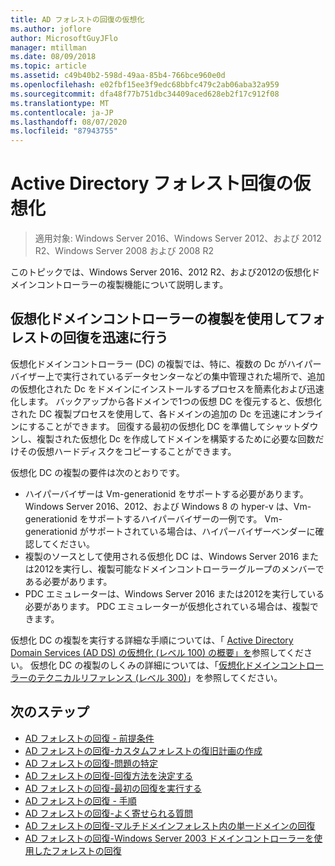 ```yaml
---
title: AD フォレストの回復の仮想化
ms.author: joflore
author: MicrosoftGuyJFlo
manager: mtillman
ms.date: 08/09/2018
ms.topic: article
ms.assetid: c49b40b2-598d-49aa-85b4-766bce960e0d
ms.openlocfilehash: e02fbf15ee3f9edc68bbfc479c2ab06aba32a959
ms.sourcegitcommit: dfa48f77b751dbc34409aced628eb2f17c912f08
ms.translationtype: MT
ms.contentlocale: ja-JP
ms.lasthandoff: 08/07/2020
ms.locfileid: "87943755"
---
```

# <a name="active-directory-forest-recovery-virtualization"></a>Active Directory フォレスト回復の仮想化

>適用対象: Windows Server 2016、Windows Server 2012、および 2012 R2、Windows Server 2008 および 2008 R2

このトピックでは、Windows Server 2016、2012 R2、および2012の仮想化ドメインコントローラーの複製機能について説明します。

## <a name="using-virtualized-domain-controller-cloning-to-expedite-forest-recovery"></a>仮想化ドメインコントローラーの複製を使用してフォレストの回復を迅速に行う

仮想化ドメインコントローラー (DC) の複製では、特に、複数の Dc がハイパーバイザー上で実行されているデータセンターなどの集中管理された場所で、追加の仮想化された Dc をドメインにインストールするプロセスを簡素化および迅速化します。 バックアップから各ドメインで1つの仮想 DC を復元すると、仮想化された DC 複製プロセスを使用して、各ドメインの追加の Dc を迅速にオンラインにすることができます。 回復する最初の仮想化 DC を準備してシャットダウンし、複製された仮想化 Dc を作成してドメインを構築するために必要な回数だけその仮想ハードディスクをコピーすることができます。

仮想化 DC の複製の要件は次のとおりです。

- ハイパーバイザーは Vm-generationid をサポートする必要があります。 Windows Server 2016、2012、および Windows 8 の hyper-v は、Vm-generationid をサポートするハイパーバイザーの一例です。 Vm-generationid がサポートされている場合は、ハイパーバイザーベンダーに確認してください。
- 複製のソースとして使用される仮想化 DC は、Windows Server 2016 または2012を実行し、複製可能なドメインコントローラーグループのメンバーである必要があります。
- PDC エミュレーターは、Windows Server 2016 または2012を実行している必要があります。 PDC エミュレーターが仮想化されている場合は、複製できます。

仮想化 DC の複製を実行する詳細な手順については、「 [Active Directory Domain Services (AD DS) の仮想化 (レベル 100) の概要」を](../Introduction-to-Active-Directory-Domain-Services-AD-DS-Virtualization-Level-100.md)参照してください。 仮想化 DC の複製のしくみの詳細については、「[仮想化ドメインコントローラーのテクニカルリファレンス (レベル 300)](../deploy/virtual-dc/virtualized-domain-controller-technical-reference--level-300-.md)」を参照してください。

## <a name="next-steps"></a>次のステップ

- [AD フォレストの回復 - 前提条件](AD-Forest-Recovery-Prerequisties.md)
- [AD フォレストの回復-カスタムフォレストの復旧計画の作成](AD-Forest-Recovery-Devising-a-Plan.md)
- [AD フォレストの回復-問題の特定](AD-Forest-Recovery-Identify-the-Problem.md)
- [AD フォレストの回復-回復方法を決定する](AD-Forest-Recovery-Determine-how-to-Recover.md)
- [AD フォレストの回復-最初の回復を実行する](AD-Forest-Recovery-Perform-initial-recovery.md)
- [AD フォレストの回復 - 手順](AD-Forest-Recovery-Procedures.md)
- [AD フォレストの回復-よく寄せられる質問](AD-Forest-Recovery-FAQ.md)
- [AD フォレストの回復-マルチドメインフォレスト内の単一ドメインの回復](AD-Forest-Recovery-Single-Domain-in-Multidomain-Recovery.md)
- [AD フォレストの回復-Windows Server 2003 ドメインコントローラーを使用したフォレストの回復](AD-Forest-Recovery-Windows-Server-2003.md)
